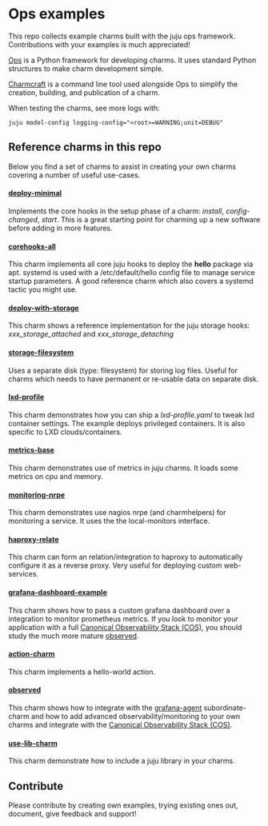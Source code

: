 # Ops examples
This repo collects example charms built with the juju ops framework. Contributions with your examples is much appreciated!

[Ops](https://ops.readthedocs.io/en/latest/) is a Python framework for developing charms. It uses standard Python structures to make charm development simple.

[Charmcraft](https://github.com/canonical/charmcraft) is a command line tool used alongside Ops to simplify the creation, building, and publication of a charm.

When testing the charms, see more logs with:

    juju model-config logging-config="<root>=WARNING;unit=DEBUG"

## Reference charms  in this repo

Below you find a set of charms to assist in creating your own charms covering a number of useful use-cases.

#### [deploy-minimal](deploy-minimal)
Implements the core hooks in the setup phase of a charm: *install*, *config-changed*, *start*. This is a great starting point for charming up a new software before adding in more features.

#### [corehooks-all](corehooks-all)
This charm implements all core juju hooks to deploy the **hello** package via apt. 
systemd is used with a /etc/default/hello config file to manage service startup parameters. A good reference charm which also  covers a systemd tactic you might use.

#### [deploy-with-storage](deploy-with-storage)
This charm shows a reference implementation for the juju storage hooks: *xxx_storage_attached* and *xxx_storage_detaching*

#### [storage-filesystem](storage-filesystem)
Uses a separate disk (type: filesystem) for storing log files. 
Useful for charms which needs to have permanent or re-usable data on separate disk.

#### [lxd-profile](lxd-profile)
This charm demonstrates how you can ship a *lxd-profile.yaml* to tweak lxd container settings. 
The example deploys privileged containers. It is also specific to LXD clouds/containers.

#### [metrics-base](metrics-base)
This charm demonstrates use of metrics in juju charms.
It loads some metrics on cpu and memory.

#### [monitoring-nrpe](monitoring-nrpe)
This charm demonstrates use nagios nrpe (and charmhelpers) for monitoring a service.
It uses the the local-monitors interface.

#### [haproxy-relate](haproxy-relate)
This charm can form an relation/integration to haproxy to automatically configure it as a reverse proxy. Very useful for deploying custom web-services.

#### [grafana-dashboard-example](grafana-dashboard-example)
This charm shows how to pass a custom grafana dashboard over a integration to monitor prometheus metrics. If you look to monitor your application with a full [Canonical Observability Stack (COS)](https://charmhub.io/cos-lite), you should study the much more mature [observed](observed).

#### [action-charm](action-charm)
This charm implements a hello-world action.

#### [observed](observed)
This charm shows how to integrate with the [grafana-agent](https://charmhub.io/grafana-agent) subordinate-charm and how to add advanced observability/monitoring to your own charms and integrate with the [Canonical Observability Stack (COS)](https://charmhub.io/cos-lite).

#### [use-lib-charm](use-lib-charm)
This charm demonstrate how to include a juju library in your charms.


## Contribute
Please contribute by creating own examples, trying existing ones out, document, give feedback and support!
